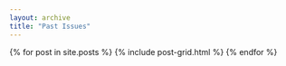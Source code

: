 ```yaml
---
layout: archive
title: "Past Issues"
---
```

<div class="tiles">
{% for post in site.posts %}
  {% include post-grid.html %}
{% endfor %}
</div><!-- /.tiles -->
